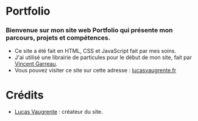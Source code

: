 # Portfolio

### Bienvenue sur mon site web Portfolio qui présente mon parcours, projets et compétences.
- Ce site a été fait en HTML, CSS et JavaScript fait par mes soins.
- J'ai utilisé une librairie de particules pour le début de mon site, fait par [Vincent Garreau](https://github.com/VincentGarreau "Compte GitHub de Vincent Garreau").
- Vous pouvez visiter ce site sur cette adresse : [lucasvaugrente.fr](https://lucasvaugrente.fr "Mon site Portfolio")

# Crédits
- [Lucas Vaugrente](https://github.com/Luvey35 "Mon compte GitHub") : créateur du site.

